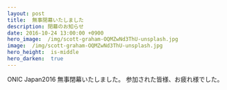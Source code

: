 ```yaml
---
layout: post
title:  無事閉幕いたしました
description: 閉幕のお知らせ
date: 2016-10-24 13:00:00 +0900
hero_image:  /img/scott-graham-OQMZwNd3ThU-unsplash.jpg
image:  /img/scott-graham-OQMZwNd3ThU-unsplash.jpg
hero_height:  is-middle
hero_darken:  true
---
```


ONIC Japan2016 無事閉幕いたしました。
参加された皆様、お疲れ様でした。